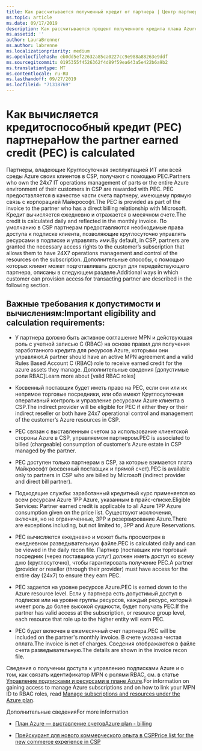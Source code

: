 ```yaml
---
title: Как рассчитывается полученный кредит от партнера | Центр партнеров
ms.topic: article
ms.date: 09/17/2019
description: Как рассчитывается процент полученного кредита плана Azure
ms.assetid: ''
author: LauraBrenner
ms.author: labrenne
ms.localizationpriority: medium
ms.openlocfilehash: eb0dd5ef22632a85ca0227cc9e988a88263e9ddf
ms.sourcegitcommit: 0195355f4526362f4d89f59ea643a5e422b6a9b2
ms.translationtype: MT
ms.contentlocale: ru-RU
ms.lasthandoff: 09/27/2019
ms.locfileid: "71318769"
---
```

# <a name="how-the-partner-earned-credit-pec-is-calculated"></a><span data-ttu-id="0f5e0-103">Как вычисляется кредитоспособный кредит (PEC) партнера</span><span class="sxs-lookup"><span data-stu-id="0f5e0-103">How the partner earned credit (PEC) is calculated</span></span>


<span data-ttu-id="0f5e0-104">Партнеры, владеющие Круглосуточная эксплуатацией ИТ или всей среды Azure своих клиентов в CSP, получают с помощью PEC.</span><span class="sxs-lookup"><span data-stu-id="0f5e0-104">Partners who own the 24x7 IT operations management of parts or the entire Azure environment of their customers in CSP are rewarded with PEC.</span></span> <span data-ttu-id="0f5e0-105">PEC предоставляется в качестве части счета партнеру, имеющему прямую связь с корпорацией Майкрософт.</span><span class="sxs-lookup"><span data-stu-id="0f5e0-105">The PEC is provided as part of the invoice to the partner who has a direct billing relationship with Microsoft.</span></span> <span data-ttu-id="0f5e0-106">Кредит вычисляется ежедневно и отражается в месячном счете.</span><span class="sxs-lookup"><span data-stu-id="0f5e0-106">The credit is calculated daily and reflected in the monthly invoice.</span></span> <span data-ttu-id="0f5e0-107">По умолчанию в CSP партнерам предоставляются необходимые права доступа к подписке клиента, позволяющие круглосуточно управлять ресурсами в подписке и управлять ими.</span><span class="sxs-lookup"><span data-stu-id="0f5e0-107">By default, in CSP, partners are granted the necessary access rights to the customer’s subscription that allows them to have 24X7 operations management and control of the resources on the subscription.</span></span> <span data-ttu-id="0f5e0-108">Дополнительные способы, с помощью которых клиент может подготавливать доступ для передействующего партнера, описаны в следующем разделе.</span><span class="sxs-lookup"><span data-stu-id="0f5e0-108">Additional ways in which customer can provision access for transacting partner are described in the following section.</span></span>   


## <a name="important-eligibility-and-calculation-requirements"></a><span data-ttu-id="0f5e0-109">Важные требования к допустимости и вычислениям:</span><span class="sxs-lookup"><span data-stu-id="0f5e0-109">Important eligibility and calculation requirements:</span></span>

- <span data-ttu-id="0f5e0-110">У партнера должно быть активное соглашение MPN и действующая роль с учетной записью C (RBAC) на основе правил для получения заработанного кредита для ресурсов Azure, которыми они управляют.</span><span class="sxs-lookup"><span data-stu-id="0f5e0-110">A partner should have an active MPN agreement and a valid Rules Based Account C (RBAC) role to receive earned credit for the azure assets they manage.</span></span> <span data-ttu-id="0f5e0-111">Дополнительные сведения [допустимые роли RBAC]</span><span class="sxs-lookup"><span data-stu-id="0f5e0-111">Learn more about [valid RBAC roles]</span></span>

- <span data-ttu-id="0f5e0-112">Косвенный поставщик будет иметь право на PEC, если они или их непрямое торговые посредники, или оба имеют Круглосуточная оперативный контроль и управление ресурсами Azure клиента в CSP.</span><span class="sxs-lookup"><span data-stu-id="0f5e0-112">The indirect provider will be eligible for PEC if either they or their indirect reseller or both have 24x7 operational control and management of the customer’s Azure resources in CSP.</span></span>

- <span data-ttu-id="0f5e0-113">PEC связан с выставленным счетом за использование клиентской стороны Azure в CSP, управляемом партнером.</span><span class="sxs-lookup"><span data-stu-id="0f5e0-113">PEC is associated to billed (chargeable) consumption of customer’s Azure estate in CSP managed by the partner.</span></span> 

- <span data-ttu-id="0f5e0-114">PEC доступен только партнерам в CSP, за которые взимается плата Майкрософт (косвенный поставщик и прямой счет).</span><span class="sxs-lookup"><span data-stu-id="0f5e0-114">PEC is available only to partners in CSP who are billed by Microsoft (indirect provider and direct bill partner).</span></span>

- <span data-ttu-id="0f5e0-115">Подходящие службы: заработанный кредитный курс применяется ко всем ресурсам Azure 1PP Azure, указанным в прайс-списке.</span><span class="sxs-lookup"><span data-stu-id="0f5e0-115">Eligible Services: Partner earned credit is applicable to all Azure 1PP Azure consumption given on the price list.</span></span> <span data-ttu-id="0f5e0-116">Существуют исключения, включая, но не ограниченные, 3PP и резервирование Azure.</span><span class="sxs-lookup"><span data-stu-id="0f5e0-116">There are exceptions including, but not limited to, 3PP and Azure Reservations.</span></span>

- <span data-ttu-id="0f5e0-117">PEC вычисляется ежедневно и может быть просмотрен в ежедневном разведывательную файле.</span><span class="sxs-lookup"><span data-stu-id="0f5e0-117">PEC is calculated daily and can be viewed in the daily recon file.</span></span> <span data-ttu-id="0f5e0-118">Партнер (поставщик или торговый посредник (через поставщика услуг) должен иметь доступ ко всему дню (круглосуточно), чтобы гарантировать получение PEC.</span><span class="sxs-lookup"><span data-stu-id="0f5e0-118">A partner (provider or reseller (through their provider) must have access for the entire day (24x7) to ensure they earn PEC.</span></span>

- <span data-ttu-id="0f5e0-119">PEC задается на уровне ресурсов Azure.</span><span class="sxs-lookup"><span data-stu-id="0f5e0-119">PEC is earned down to the Azure resource level.</span></span> <span data-ttu-id="0f5e0-120">Если у партнера есть допустимый доступ в подписке или на уровне группы ресурсов, каждый ресурс, который имеет роль до более высокой сущности, будет получать PEC.</span><span class="sxs-lookup"><span data-stu-id="0f5e0-120">If the partner has valid access at the subscription, or resource group level, each resource that role up to the higher entity will earn PEC.</span></span> 

- <span data-ttu-id="0f5e0-121">PEC будет включен в ежемесячный счет партнера.</span><span class="sxs-lookup"><span data-stu-id="0f5e0-121">PEC will be included on the partner's monthly invoice.</span></span> <span data-ttu-id="0f5e0-122">В счете указана чистая оплата.</span><span class="sxs-lookup"><span data-stu-id="0f5e0-122">The invoice is net of charges.</span></span> <span data-ttu-id="0f5e0-123">Сведения отображаются в файле счета разведывательную.</span><span class="sxs-lookup"><span data-stu-id="0f5e0-123">The details are shown in the invoice recon file.</span></span>

<span data-ttu-id="0f5e0-124">Сведения о получении доступа к управлению подписками Azure и о том, как связать идентификатор MPN с ролями RBAC, см. в статье [Управление подписками и ресурсами в плане Azure](azure-plan-manage.md).</span><span class="sxs-lookup"><span data-stu-id="0f5e0-124">For information on gaining access to manage Azure subscriptions and on how to link your MPN ID to RBAC roles, read [Manage subscriptions and resources under the Azure plan](azure-plan-manage.md).</span></span>

<span data-ttu-id="0f5e0-125">Дополнительные сведения</span><span class="sxs-lookup"><span data-stu-id="0f5e0-125">For more information</span></span>

- [<span data-ttu-id="0f5e0-126">План Azure — выставление счетов</span><span class="sxs-lookup"><span data-stu-id="0f5e0-126">Azure plan - billing</span></span>](azure-plan-billing.md)

- [<span data-ttu-id="0f5e0-127">Прейскурант для нового коммерческого опыта в CSP</span><span class="sxs-lookup"><span data-stu-id="0f5e0-127">Price list for the new commerce experience in CSP </span></span>](azure-plan-price-list.md)